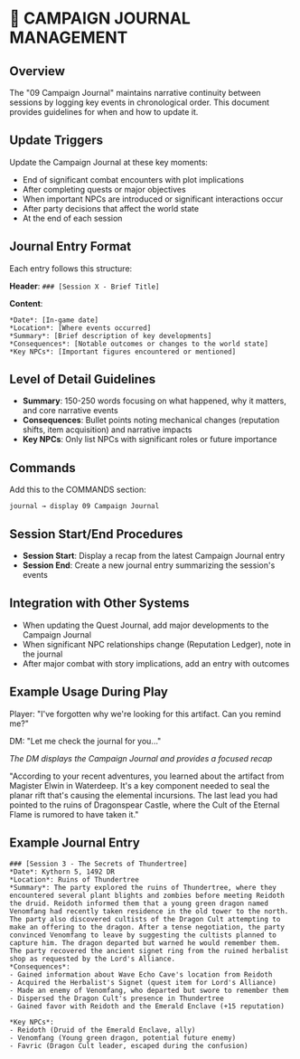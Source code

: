 # 📝 CAMPAIGN JOURNAL MANAGEMENT

## Overview
The "09 Campaign Journal" maintains narrative continuity between sessions by logging key events in chronological order. This document provides guidelines for when and how to update it.

## Update Triggers
Update the Campaign Journal at these key moments:
- End of significant combat encounters with plot implications
- After completing quests or major objectives
- When important NPCs are introduced or significant interactions occur
- After party decisions that affect the world state
- At the end of each session

## Journal Entry Format
Each entry follows this structure:

**Header**: `### [Session X - Brief Title]`

**Content**:
```
*Date*: [In-game date]  
*Location*: [Where events occurred]  
*Summary*: [Brief description of key developments]  
*Consequences*: [Notable outcomes or changes to the world state]  
*Key NPCs*: [Important figures encountered or mentioned]
```

## Level of Detail Guidelines
- **Summary**: 150-250 words focusing on what happened, why it matters, and core narrative events
- **Consequences**: Bullet points noting mechanical changes (reputation shifts, item acquisition) and narrative impacts
- **Key NPCs**: Only list NPCs with significant roles or future importance

## Commands
Add this to the COMMANDS section:
```
journal → display 09 Campaign Journal
```

## Session Start/End Procedures
- **Session Start**: Display a recap from the latest Campaign Journal entry
- **Session End**: Create a new journal entry summarizing the session's events

## Integration with Other Systems
- When updating the Quest Journal, add major developments to the Campaign Journal
- When significant NPC relationships change (Reputation Ledger), note in the journal
- After major combat with story implications, add an entry with outcomes

## Example Usage During Play

Player: "I've forgotten why we're looking for this artifact. Can you remind me?"

DM: "Let me check the journal for you..."

*The DM displays the Campaign Journal and provides a focused recap*

"According to your recent adventures, you learned about the artifact from Magister Elwin in Waterdeep. It's a key component needed to seal the planar rift that's causing the elemental incursions. The last lead you had pointed to the ruins of Dragonspear Castle, where the Cult of the Eternal Flame is rumored to have taken it."

## Example Journal Entry

```
### [Session 3 - The Secrets of Thundertree]
*Date*: Kythorn 5, 1492 DR  
*Location*: Ruins of Thundertree  
*Summary*: The party explored the ruins of Thundertree, where they encountered several plant blights and zombies before meeting Reidoth the druid. Reidoth informed them that a young green dragon named Venomfang had recently taken residence in the old tower to the north. The party also discovered cultists of the Dragon Cult attempting to make an offering to the dragon. After a tense negotiation, the party convinced Venomfang to leave by suggesting the cultists planned to capture him. The dragon departed but warned he would remember them. The party recovered the ancient signet ring from the ruined herbalist shop as requested by the Lord's Alliance.  
*Consequences*: 
- Gained information about Wave Echo Cave's location from Reidoth
- Acquired the Herbalist's Signet (quest item for Lord's Alliance)
- Made an enemy of Venomfang, who departed but swore to remember them
- Dispersed the Dragon Cult's presence in Thundertree
- Gained favor with Reidoth and the Emerald Enclave (+15 reputation)

*Key NPCs*: 
- Reidoth (Druid of the Emerald Enclave, ally)
- Venomfang (Young green dragon, potential future enemy)
- Favric (Dragon Cult leader, escaped during the confusion)
```
